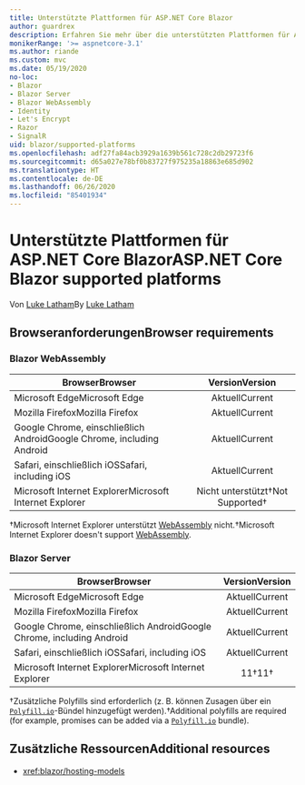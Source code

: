 ```yaml
---
title: Unterstützte Plattformen für ASP.NET Core Blazor
author: guardrex
description: Erfahren Sie mehr über die unterstützten Plattformen für ASP.NET Core Blazor.
monikerRange: '>= aspnetcore-3.1'
ms.author: riande
ms.custom: mvc
ms.date: 05/19/2020
no-loc:
- Blazor
- Blazor Server
- Blazor WebAssembly
- Identity
- Let's Encrypt
- Razor
- SignalR
uid: blazor/supported-platforms
ms.openlocfilehash: adf27fa84acb3929a1639b561c728c2db29723f6
ms.sourcegitcommit: d65a027e78bf0b83727f975235a18863e685d902
ms.translationtype: HT
ms.contentlocale: de-DE
ms.lasthandoff: 06/26/2020
ms.locfileid: "85401934"
---
```

# <a name="aspnet-core-blazor-supported-platforms"></a><span data-ttu-id="8546f-103">Unterstützte Plattformen für ASP.NET Core Blazor</span><span class="sxs-lookup"><span data-stu-id="8546f-103">ASP.NET Core Blazor supported platforms</span></span>

<span data-ttu-id="8546f-104">Von [Luke Latham](https://github.com/guardrex)</span><span class="sxs-lookup"><span data-stu-id="8546f-104">By [Luke Latham](https://github.com/guardrex)</span></span>

## <a name="browser-requirements"></a><span data-ttu-id="8546f-105">Browseranforderungen</span><span class="sxs-lookup"><span data-stu-id="8546f-105">Browser requirements</span></span>

### Blazor WebAssembly

| <span data-ttu-id="8546f-106">Browser</span><span class="sxs-lookup"><span data-stu-id="8546f-106">Browser</span></span>                          | <span data-ttu-id="8546f-107">Version</span><span class="sxs-lookup"><span data-stu-id="8546f-107">Version</span></span>               |
| -------------------------------- | :-------------------: |
| <span data-ttu-id="8546f-108">Microsoft Edge</span><span class="sxs-lookup"><span data-stu-id="8546f-108">Microsoft Edge</span></span>                   | <span data-ttu-id="8546f-109">Aktuell</span><span class="sxs-lookup"><span data-stu-id="8546f-109">Current</span></span>               |
| <span data-ttu-id="8546f-110">Mozilla Firefox</span><span class="sxs-lookup"><span data-stu-id="8546f-110">Mozilla Firefox</span></span>                  | <span data-ttu-id="8546f-111">Aktuell</span><span class="sxs-lookup"><span data-stu-id="8546f-111">Current</span></span>               |
| <span data-ttu-id="8546f-112">Google Chrome, einschließlich Android</span><span class="sxs-lookup"><span data-stu-id="8546f-112">Google Chrome, including Android</span></span> | <span data-ttu-id="8546f-113">Aktuell</span><span class="sxs-lookup"><span data-stu-id="8546f-113">Current</span></span>               |
| <span data-ttu-id="8546f-114">Safari, einschließlich iOS</span><span class="sxs-lookup"><span data-stu-id="8546f-114">Safari, including iOS</span></span>            | <span data-ttu-id="8546f-115">Aktuell</span><span class="sxs-lookup"><span data-stu-id="8546f-115">Current</span></span>               |
| <span data-ttu-id="8546f-116">Microsoft Internet Explorer</span><span class="sxs-lookup"><span data-stu-id="8546f-116">Microsoft Internet Explorer</span></span>      | <span data-ttu-id="8546f-117">Nicht unterstützt&dagger;</span><span class="sxs-lookup"><span data-stu-id="8546f-117">Not Supported&dagger;</span></span> |

<span data-ttu-id="8546f-118">&dagger;Microsoft Internet Explorer unterstützt [WebAssembly](https://webassembly.org) nicht.</span><span class="sxs-lookup"><span data-stu-id="8546f-118">&dagger;Microsoft Internet Explorer doesn't support [WebAssembly](https://webassembly.org).</span></span>

### Blazor Server

| <span data-ttu-id="8546f-119">Browser</span><span class="sxs-lookup"><span data-stu-id="8546f-119">Browser</span></span>                          | <span data-ttu-id="8546f-120">Version</span><span class="sxs-lookup"><span data-stu-id="8546f-120">Version</span></span>    |
| -------------------------------- | :--------: |
| <span data-ttu-id="8546f-121">Microsoft Edge</span><span class="sxs-lookup"><span data-stu-id="8546f-121">Microsoft Edge</span></span>                   | <span data-ttu-id="8546f-122">Aktuell</span><span class="sxs-lookup"><span data-stu-id="8546f-122">Current</span></span>    |
| <span data-ttu-id="8546f-123">Mozilla Firefox</span><span class="sxs-lookup"><span data-stu-id="8546f-123">Mozilla Firefox</span></span>                  | <span data-ttu-id="8546f-124">Aktuell</span><span class="sxs-lookup"><span data-stu-id="8546f-124">Current</span></span>    |
| <span data-ttu-id="8546f-125">Google Chrome, einschließlich Android</span><span class="sxs-lookup"><span data-stu-id="8546f-125">Google Chrome, including Android</span></span> | <span data-ttu-id="8546f-126">Aktuell</span><span class="sxs-lookup"><span data-stu-id="8546f-126">Current</span></span>    |
| <span data-ttu-id="8546f-127">Safari, einschließlich iOS</span><span class="sxs-lookup"><span data-stu-id="8546f-127">Safari, including iOS</span></span>            | <span data-ttu-id="8546f-128">Aktuell</span><span class="sxs-lookup"><span data-stu-id="8546f-128">Current</span></span>    |
| <span data-ttu-id="8546f-129">Microsoft Internet Explorer</span><span class="sxs-lookup"><span data-stu-id="8546f-129">Microsoft Internet Explorer</span></span>      | <span data-ttu-id="8546f-130">11&dagger;</span><span class="sxs-lookup"><span data-stu-id="8546f-130">11&dagger;</span></span> |

<span data-ttu-id="8546f-131">&dagger;Zusätzliche Polyfills sind erforderlich (z. B. können Zusagen über ein [`Polyfill.io`](https://polyfill.io/v3/)-Bündel hinzugefügt werden).</span><span class="sxs-lookup"><span data-stu-id="8546f-131">&dagger;Additional polyfills are required (for example, promises can be added via a [`Polyfill.io`](https://polyfill.io/v3/) bundle).</span></span>

## <a name="additional-resources"></a><span data-ttu-id="8546f-132">Zusätzliche Ressourcen</span><span class="sxs-lookup"><span data-stu-id="8546f-132">Additional resources</span></span>

* <xref:blazor/hosting-models>
